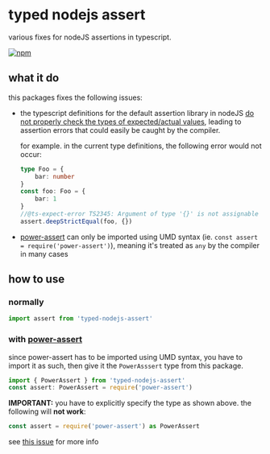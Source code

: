 # typed nodejs assert
various fixes for nodeJS assertions in typescript.

[![npm](https://img.shields.io/npm/v/typed-nodejs-assert)](https://www.npmjs.com/package/typed-nodejs-assert)
## what it do
this packages fixes the following issues:
- the typescript definitions for the default assertion library in nodeJS
  [do not properly check the types of expected/actual values](https://github.com/DefinitelyTyped/DefinitelyTyped/pull/50274),
  leading to assertion errors that could
easily be caught by the compiler.
  
  for example. in the current type definitions, the following error would not occur:
  ```ts
  type Foo = {
      bar: number
  }
  const foo: Foo = {
      bar: 1
  }
  //@ts-expect-error TS2345: Argument of type '{}' is not assignable to parameter of type 'Foo'. Property 'bar' is missing in type '{}' but required in type 'Foo'
  assert.deepStrictEqual(foo, {})
  ```
- [power-assert](https://npmjs.org/power-assert) can only be imported using UMD syntax
  (ie. `const assert = require('power-assert')`), meaning it's treated as `any` by the compiler in many cases

## how to use
### normally
```ts
import assert from 'typed-nodejs-assert'
```
### with [power-assert](https://npmjs.org/power-assert)
since power-assert has to be imported using UMD syntax, you have to import it as such, then give it the `PowerAsssert`
type from this package.

```ts
import { PowerAssert } from 'typed-nodejs-assert'
const assert: PowerAssert = require('power-assert')
```
**IMPORTANT:** you have to explicitly specify the type as shown above.
the following will **not work**:
```ts
const assert = require('power-assert') as PowerAssert
```
see [this issue](https://github.com/microsoft/TypeScript/issues/34596#issuecomment-691574987) for more info